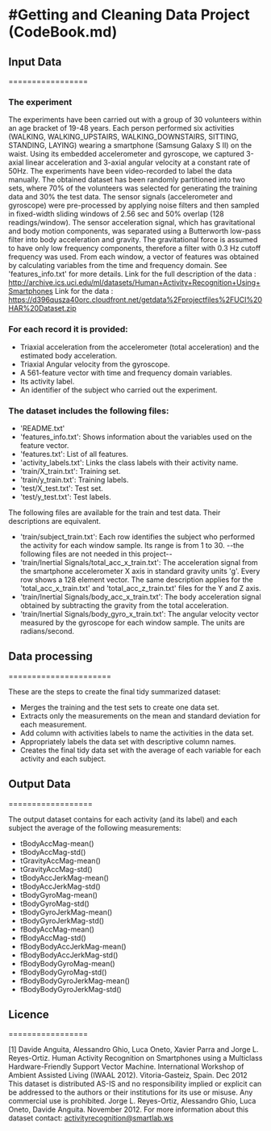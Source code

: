 #Getting and Cleaning Data Project (CodeBook.md)
========================================================

## Input Data
=================

### The experiment

The experiments have been carried out with a group of 30 volunteers within an age bracket of 19-48 years. Each person performed six activities (WALKING, WALKING_UPSTAIRS, WALKING_DOWNSTAIRS, SITTING, STANDING, LAYING) wearing a smartphone (Samsung Galaxy S II) on the waist. Using its embedded accelerometer and gyroscope, we captured 3-axial linear acceleration and 3-axial angular velocity at a constant rate of 50Hz. The experiments have been video-recorded to label the data manually. The obtained dataset has been randomly partitioned into two sets, where 70% of the volunteers was selected for generating the training data and 30% the test data. 
The sensor signals (accelerometer and gyroscope) were pre-processed by applying noise filters and then sampled in fixed-width sliding windows of 2.56 sec and 50% overlap (128 readings/window). The sensor acceleration signal, which has gravitational and body motion components, was separated using a Butterworth low-pass filter into body acceleration and gravity. The gravitational force is assumed to have only low frequency components, therefore a filter with 0.3 Hz cutoff frequency was used. From each window, a vector of features was obtained by calculating variables from the time and frequency domain. See 'features_info.txt' for more details.
Link for the full description of the data : http://archive.ics.uci.edu/ml/datasets/Human+Activity+Recognition+Using+Smartphones 
Link for the data : https://d396qusza40orc.cloudfront.net/getdata%2Fprojectfiles%2FUCI%20HAR%20Dataset.zip 

### For each record it is provided:

- Triaxial acceleration from the accelerometer (total acceleration) and the estimated body acceleration.
- Triaxial Angular velocity from the gyroscope. 
- A 561-feature vector with time and frequency domain variables. 
- Its activity label. 
- An identifier of the subject who carried out the experiment.

### The dataset includes the following files:

* 'README.txt'
* 'features_info.txt': Shows information about the variables used on the feature vector.
* 'features.txt': List of all features.
* 'activity_labels.txt': Links the class labels with their activity name.
* 'train/X_train.txt': Training set.
* 'train/y_train.txt': Training labels.
* 'test/X_test.txt': Test set.
* 'test/y_test.txt': Test labels.

The following files are available for the train and test data. Their descriptions are equivalent. 
* 'train/subject_train.txt': Each row identifies the subject who performed the activity for each window sample. Its range is from 1 to 30. 
 --the following files are not needed in this project--
* 'train/Inertial Signals/total_acc_x_train.txt': The acceleration signal from the smartphone accelerometer X axis in standard gravity units 'g'. Every row shows a 128 element vector. The same description applies for the 'total_acc_x_train.txt' and 'total_acc_z_train.txt' files for the Y and Z axis. 
* 'train/Inertial Signals/body_acc_x_train.txt': The body acceleration signal obtained by subtracting the gravity from the total acceleration. 
* 'train/Inertial Signals/body_gyro_x_train.txt': The angular velocity vector measured by the gyroscope for each window sample. The units are radians/second. 


## Data processing
======================

These are the steps to create the final tidy summarized dataset:
* Merges the training and the test sets to create one data set.
* Extracts only the measurements on the mean and standard deviation for each measurement. 
* Add column with activities labels to name the activities in the data set.
* Appropriately labels the data set with descriptive column names. 
* Creates the final tidy data set with the average of each variable for each activity and each subject. 


## Output Data
==================

The output dataset contains for each activity (and its label) and each subject the average of the following measurements:
* tBodyAccMag-mean()         
* tBodyAccMag-std()           
* tGravityAccMag-mean()       
* tGravityAccMag-std()        
* tBodyAccJerkMag-mean()     
* tBodyAccJerkMag-std()       
* tBodyGyroMag-mean()         
* tBodyGyroMag-std()          
* tBodyGyroJerkMag-mean()    
* tBodyGyroJerkMag-std()      
* fBodyAccMag-mean()          
* fBodyAccMag-std()           
* fBodyBodyAccJerkMag-mean() 
* fBodyBodyAccJerkMag-std()   
* fBodyBodyGyroMag-mean()     
* fBodyBodyGyroMag-std()      
* fBodyBodyGyroJerkMag-mean()
* fBodyBodyGyroJerkMag-std()  


## Licence
=================

[1] Davide Anguita, Alessandro Ghio, Luca Oneto, Xavier Parra and Jorge L. Reyes-Ortiz. Human Activity Recognition on Smartphones using a Multiclass Hardware-Friendly Support Vector Machine. International Workshop of Ambient Assisted Living (IWAAL 2012). Vitoria-Gasteiz, Spain. Dec 2012
This dataset is distributed AS-IS and no responsibility implied or explicit can be addressed to the authors or their institutions for its use or misuse. Any commercial use is prohibited.
Jorge L. Reyes-Ortiz, Alessandro Ghio, Luca Oneto, Davide Anguita. November 2012.
For more information about this dataset contact: activityrecognition@smartlab.ws